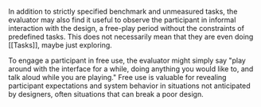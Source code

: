 In addition to strictly specified benchmark and unmeasured tasks, the evaluator may also find it useful to observe the participant in informal interaction with the design, a free-play period without the constraints of predefined tasks. This does not necessarily mean that they are even doing [[Tasks]], maybe just exploring.

To engage a participant in free use, the evaluator might simply say "play around with the interface for a while, doing anything you would like to, and talk aloud while you are playing." Free use is valuable for revealing participant expectations and system behavior in situations not anticipated by designers, often situations that can break a poor design.